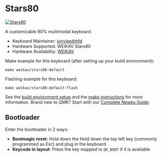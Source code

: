 # Stars80
[![Stars80](https://s21.ax1x.com/2024/03/19/pFRg3cT.png)](https://imgse.com/i/pFRg3cT)

A customizable 80% multimodal keyboard.

* Keyboard Maintainer: [jonylee@hfd](https://github.com/jonylee1986)
* Hardware Supported: WEIKAV Stars80
* Hardware Availability: [WEIKAV](http://www.weikavcn.com)

Make example for this keyboard (after setting up your build environment):

    make weikav/stars80:default

Flashing example for this keyboard:

    make weikav/stars80:default:flash
    
See the [build environment setup](https://docs.qmk.fm/#/getting_started_build_tools) and the [make instructions](https://docs.qmk.fm/#/getting_started_make_guide) for more information. Brand new to QMK? Start with our [Complete Newbs Guide](https://docs.qmk.fm/#/newbs).

## Bootloader

Enter the bootloader in 2 ways:

* **Bootmagic reset**: Hold down the Hold down the top left key (commonly programmed as *Esc*) and plug in the keyboard
* **Keycode in layout**: Press the key mapped to `QK_BOOT` if it is available
